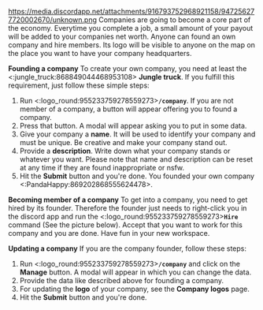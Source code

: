 https://media.discordapp.net/attachments/916793752968921158/947256277720002670/unknown.png
Companies are going to become a core part of the economy. Everytime you complete a job, a small amount of your payout will be added to your companies net worth.
Anyone can found an own company and hire members. Its logo will be visible to anyone on the map on the place you want to have your company headquarters.

**Founding a company**
To create your own company, you need at least the <:jungle_truck:868849044468953108> __Jungle truck__.
If you fulfill this requirement, just follow these simple steps:
1. Run <:logo_round:955233759278559273>**`/company`**. If you are not member of a company, a button will appear offering you to found a company.
2. Press that button. A modal will appear asking you to put in some data.
3. Give your company a **name**. It will be used to identify your company and must be unique. Be creative and make your company stand out.
4. Provide a **description**. Write down what your company stands or whatever you want. Please note that name and description can be reset at any time if they are found inappropriate or nsfw.
5. Hit the **Submit** button and you're done. You founded your own company <:PandaHappy:869202868555624478>.

**Becoming member of a company**
To get into a company, you need to get hired by its founder. Therefore the founder just needs to right-click you in the discord app and run the <:logo_round:955233759278559273>**`Hire`** command (See the picture below).
Accept that you want to work for this company and you are done. Have fun in your new workspace.

**Updating a company**
If you are the company founder, follow these steps:
1. Run <:logo_round:955233759278559273>**`/company`** and click on the **Manage** button. A modal will appear in which you can change the data.
2. Provide the data like described above for founding a company.
3. For updating the **logo** of your company, see the __Company logos__ page.
4. Hit the **Submit** button and you're done.
